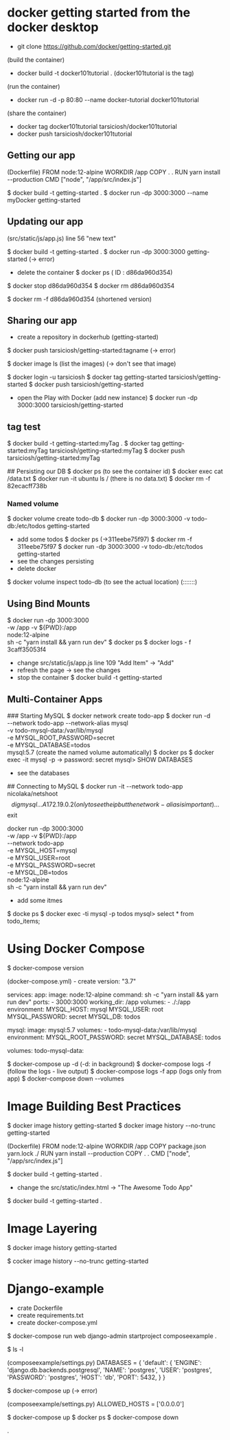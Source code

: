 
# docker getting started from the docker desktop

- git clone https://github.com/docker/getting-started.git

(build the container)
- docker build -t docker101tutorial . (docker101tutorial is the tag)

(run the container)
- docker run -d -p 80:80 --name docker-tutorial docker101tutorial

(share the container)
- docker tag docker101tutorial tarsiciosh/docker101tutorial
- docker push tarsiciosh/docker101tutorial

## Getting our app
(Dockerfile)
FROM node:12-alpine
WORKDIR /app
COPY . .
RUN yarn install --production
CMD ["node", "/app/src/index.js"]

$ docker build -t getting-started .
$ docker run -dp 3000:3000 --name myDocker getting-started

## Updating our app
(src/static/js/app.js)
line 56 "new text"

$ docker build -t getting-started .
$ docker run -dp 3000:3000 getting-started
(-> error)

- delete the container
$ docker ps ( ID : d86da960d354)

$ docker stop d86da960d354
$ docker rm d86da960d354

$ docker rm -f d86da960d354 (shortened version)

## Sharing our app
- create a repository in dockerhub (getting-started)

$ docker push tarsiciosh/getting-started:tagname
(-> error)

$ docker image ls (list the images)
(-> don't see that image)

$ docker login -u tarsiciosh
$ docker tag getting-started tarsiciosh/getting-started
$ docker push tarsiciosh/getting-started

- open the Play with Docker (add new instance)
$ docker run -dp 3000:3000 tarsiciosh/getting-started

## tag test
$ docker build -t getting-started:myTag .
$ docker tag getting-started:myTag tarsiciosh/getting-started:myTag
$ docker push tarsiciosh/getting-started:myTag

## Persisting our DB
$ docker ps (to see the container id)
$ docker exec <container-id> cat /data.txt
$ docker run -it ubuntu ls / (there is no data.txt)
$ docker rm -f 82ecacff738b

### Named volume
$ docker volume create todo-db
$ docker run -dp 3000:3000 -v todo-db:/etc/todos getting-started
- add some todos
$ docker ps (->311eebe75f97)
$ docker rm -f 311eebe75f97
$ docker run -dp 3000:3000 -v todo-db:/etc/todos getting-started
- see the changes persisting
- delete docker

$ docker volume inspect todo-db (to see the actual location)
(:::::::)

## Using Bind Mounts
$ docker run -dp 3000:3000 \
    -w /app -v ${PWD}:/app \
    node:12-alpine \
    sh -c "yarn install && yarn run dev"
$ docker ps
$ docker logs - f 3caff35053f4
- change src/static/js/app.js line 109 "Add Item" -> "Add"
- refresh the page -> see the changes
- stop the container
$ docker build -t getting-started

## Multi-Container Apps
### Starting MySQL
$ docker network create todo-app
$ docker run -d \
    --network todo-app --network-alias mysql \
    -v todo-mysql-data:/var/lib/mysql \
    -e MYSQL_ROOT_PASSWORD=secret \
    -e MYSQL_DATABASE=todos \
    mysql:5.7
(create the named volume automatically)
$ docker ps
$ docker exec -it <mysql-container-id> mysql -p
-> password: secret
mysql> SHOW DATABASES
- see the databases

## Connecting to MySQL
$ docker run -it --network todo-app nicolaka/netshoot
$$ dig mysql
...
A 172.19.0.2 (only to see the ip but the network-alias is important)
...
$$ exit

docker run -dp 3000:3000 \
  -w /app -v ${PWD}:/app \
  --network todo-app \
  -e MYSQL_HOST=mysql \
  -e MYSQL_USER=root \
  -e MYSQL_PASSWORD=secret \
  -e MYSQL_DB=todos \
  node:12-alpine \
  sh -c "yarn install && yarn run dev"

- add some itmes

$ docke ps
$ docker exec -ti <mysql-container-id> mysql -p todos
mysql> select * from todo_items;

# Using Docker Compose
$ docker-compose version

(docker-compose.yml) - create
version: "3.7"

services:
  app:
    image: node:12-alpine
    command: sh -c "yarn install && yarn run dev"
    ports:
      - 3000:3000
    working_dir: /app
    volumes:
      - ./:/app
    environment:
      MYSQL_HOST: mysql
      MYSQL_USER: root
      MYSQL_PASSWORD: secret
      MYSQL_DB: todos

  mysql:
    image: mysql:5.7
    volumes:
      - todo-mysql-data:/var/lib/mysql
    environment:
      MYSQL_ROOT_PASSWORD: secret
      MYSQL_DATABASE: todos

volumes:
  todo-mysql-data:

$ docker-compose up -d (-d: in background)
$ docker-compose logs -f (follow the logs - live output)
$ docker-compose logs -f app (logs only from app)
$ docker-compose down --volumes

# Image Building Best Practices
$ docker image history getting-started
$ docker image history --no-trunc getting-started

(Dockerfile)
FROM node:12-alpine
WORKDIR /app
COPY package.json yarn.lock ./
RUN yarn install --production
COPY . .
CMD ["node", "/app/src/index.js"]

$ docker build -t getting-started .

- change the src/static/index.html -> "The Awesome Todo App"

$ docker build -t getting-started .


# Image Layering

$ docker image history getting-started

$ cocker image history --no-trunc getting-started



# Django-example

- crate Dockerfile
- create requirements.txt
- create docker-compose.yml

$ docker-compose run web django-admin startproject composeexample .

$ ls -l

(composeexample/settings.py)
DATABASES = {
    'default': {
        'ENGINE': 'django.db.backends.postgresql',
        'NAME': 'postgres',
        'USER': 'postgres',
        'PASSWORD': 'postgres',
        'HOST': 'db',
        'PORT': 5432,
    }
}

$ docker-compose up
(-> error)

(composeexample/settings.py)
ALLOWED_HOSTS = ['0.0.0.0']

$ docker-compose up
$ docker ps
$ docker-compose down



.
